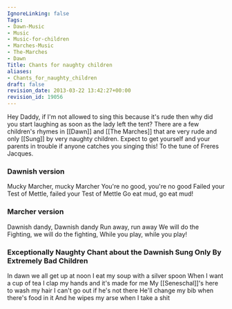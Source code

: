 ```yaml
---
IgnoreLinking: false
Tags:
- Dawn-Music
- Music
- Music-for-children
- Marches-Music
- The-Marches
- Dawn
Title: Chants for naughty children
aliases:
- Chants_for_naughty_children
draft: false
revision_date: 2013-03-22 13:42:27+00:00
revision_id: 19056
---
```


Hey Daddy, if I'm not allowed to sing this because it's rude then why did you start laughing as soon as the lady left the tent?
There are a few children's rhymes in [[Dawn]] and [[The Marches]] that are very rude and only [[Sung]] by very naughty children. Expect to get yourself and your parents in trouble if anyone catches you singing this!
To the tune of Freres Jacques.
### Dawnish version
Mucky Marcher, mucky Marcher
You're no good, you're no good
Failed your Test of Mettle, failed your Test of Mettle
Go eat mud, go eat mud!
### Marcher version
Dawnish dandy, Dawnish dandy
Run away, run away
We will do the Fighting, we will do the fighting, 
While you play, while you play!
### Exceptionally Naughty Chant about the Dawnish Sung Only By Extremely Bad Children
In dawn we all get up at noon
I eat my soup with a silver spoon
When I want a cup of tea
I clap my hands and it's made for me
My [[Seneschal]]'s here to wash my hair
I can't go out if he's not there
He'll change my bib when there's food in it
And he wipes my arse when I take a shit